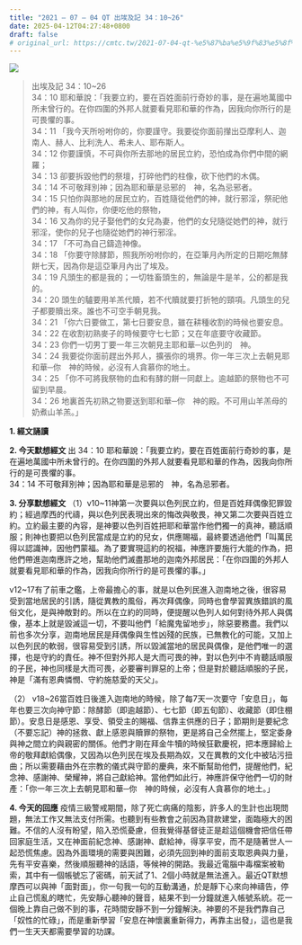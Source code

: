 ```yaml
---
title: "2021 – 07 – 04 QT 出埃及記 34：10~26"
date: 2025-04-12T04:27:48+0800
draft: false
# original_url: https://cmtc.tw/2021-07-04-qt-%e5%87%ba%e5%9f%83%e5%8f%8a%e8%a8%98-34%ef%bc%9a1026
---
```


![](/images/qt.jpg)
> 出埃及記 34：10\~26  
> 34：10 耶和華說：「我要立約，要在百姓面前行奇妙的事，是在遍地萬國中所未曾行的。在你四圍的外邦人就要看見耶和華的作為，因我向你所行的是可畏懼的事。  
> 34：11 「我今天所吩咐你的，你要謹守。我要從你面前攆出亞摩利人、迦南人、赫人、比利洗人、希未人、耶布斯人。  
> 34：12 你要謹慎，不可與你所去那地的居民立約，恐怕成為你們中間的網羅；  
> 34：13 卻要拆毀他們的祭壇，打碎他們的柱像，砍下他們的木偶。  
> 34：14 不可敬拜別神；因為耶和華是忌邪的　神，名為忌邪者。  
> 34：15 只怕你與那地的居民立約，百姓隨從他們的神，就行邪淫，祭祀他們的神，有人叫你，你便吃他的祭物，  
> 34：16 又為你的兒子娶他們的女兒為妻，他們的女兒隨從她們的神，就行邪淫，使你的兒子也隨從她們的神行邪淫。  
> 34：17 「不可為自己鑄造神像。  
> 34：18 「你要守除酵節，照我所吩咐你的，在亞筆月內所定的日期吃無酵餅七天，因為你是這亞筆月內出了埃及。  
> 34：19 凡頭生的都是我的；一切牲畜頭生的，無論是牛是羊，公的都是我的。  
> 34：20 頭生的驢要用羊羔代贖，若不代贖就要打折牠的頸項。凡頭生的兒子都要贖出來。誰也不可空手朝見我。  
> 34：21 「你六日要做工，第七日要安息，雖在耕種收割的時候也要安息。  
> 34：22 在收割初熟麥子的時候要守七七節；又在年底要守收藏節。  
> 34：23 你們一切男丁要一年三次朝見主耶和華─以色列的　神。  
> 34：24 我要從你面前趕出外邦人，擴張你的境界。你一年三次上去朝見耶和華─你　神的時候，必沒有人貪慕你的地土。  
> 34：25 「你不可將我祭物的血和有酵的餅一同獻上。逾越節的祭物也不可留到早晨。  
> 34：26 地裏首先初熟之物要送到耶和華─你　神的殿。不可用山羊羔母的奶煮山羊羔。」

**1. 經文誦讀**

**2.  今天默想經文**
出 34：10 耶和華說：「我要立約，要在百姓面前行奇妙的事，是在遍地萬國中所未曾行的。在你四圍的外邦人就要看見耶和華的作為，因我向你所行的是可畏懼的事。  
34：14 不可敬拜別神；因為耶和華是忌邪的　神，名為忌邪者。

**3. 分享默想經文**
（1）v10\~11神第一次要與以色列民立約，但是百姓拜偶像犯罪毀約；經過摩西的代禱，與以色列民表現出來的悔改與敬畏，神又第二次要與百姓立約。立約最主要的內容，是神要以色列百姓把耶和華當作他們獨一的真神，聽話順服；則神也要把以色列民當成是立約的兒女，供應賜福，最終要透過他們「叫萬民得以認識神，因他們蒙福。為了要實現這約的祝福，神應許要施行大能的作為，把他們帶進迦南應許之地，幫助他們滅盡那地的迦南外邦居民：「在你四圍的外邦人就要看見耶和華的作為，因我向你所行的是可畏懼的事。」

v12\~17有了前車之鑑，上帝最擔心的事，就是以色列民進入迦南地之後，很容易受到當地居民的引誘，隨從異教的風俗，再次拜偶像，同時也會學習異族錯誤的風俗文化，是與神敵對的。所以在立約的同時，便提醒以色列人如何對待外邦人與偶像，基本上就是毀滅這一切，不要叫他們「給魔鬼留地步」，除惡要務盡。我們以前也多次分享，迦南地居民是拜偶像與生性凶殘的民族，已無教化的可能，又加上以色列民的軟弱，很容易受到引誘，所以毀滅當地的居民與偶像，是他們唯一的選擇，也是守約的責任。神不但對外邦人是大而可畏的神，對以色列中不肯聽話順服的子民，神也同樣是大而可畏，必要審判罪惡的上帝；但是對於聽話順服的子民，神是「滿有恩典憐憫、守約施慈愛的天父」。

（2） v18\~26當百姓日後進入迦南地的時候，除了每7天一次要守「安息日」，每年也要三次向神守節：除酵節（即逾越節）、七七節（即五旬節）、收藏節（即住棚節）。安息日是感恩、享受、領受主的賜福、信靠主供應的日子；節期則是要紀念（不要忘記）神的拯救、獻上感恩與贖罪的祭物，更是將自己全然擺上，堅定委身與神之間立約與親密的關係。他們才剛在拜金牛犢的時候狂歡慶祝，把本應歸給上帝的敬拜獻給偶像，又因為以色列民在埃及長期為奴，又在異教的文化中被玷污扭曲；所以需要藉由外在宗教的儀式與守節的慶典，來不斷幫助他們，提醒他們，紀念神、感謝神、榮耀神，將自己獻給神。當他們如此行，神應許保守他們一切的財產：「你一年三次上去朝見耶和華─你　神的時候，必沒有人貪慕你的地土。」

**4. 今天的回應**
疫情三級警戒期間，除了死亡病痛的陰影，許多人的生計也出現問題，無法工作又無法支付所需。也聽到有些教會之前因為貸款建堂，面臨極大的困難。不信的人沒有盼望，陷入恐慌憂慮，但我覺得基督徒正是趁這個機會把信任帶回家庭生活，又在神面前紀念神、感謝神、獻給神，得享平安，而不是隨著世人一起恐慌焦慮。因為外面環境的需要與困難，必須先回到神的面前支取恩典與力量，先有平安喜樂，然後順服聽神的話語，等候神的開路。我最近電腦中毒檔案被勒索，其中有一個帳號忘了密碼，前天試了1、2個小時就是無法進入。最近QT默想摩西可以與神「面對面」，你一句我一句的互動溝通，於是靜下心來向神禱告，停止自己慌亂的瞎忙，先安靜心聽神的聲音，結果不到一分鐘就進入帳號系統。花一個晚上靠自己做不到的事，花時間安靜不到一分鐘解決。神要的不是我們靠自己「奴性的忙碌」，而是重新學習「安息在神懷裏重新得力，再靠主出發」，這也是我們一生天天都需要學習的功課。
